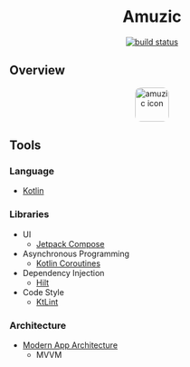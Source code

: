 <h1 align="center">Amuzic</h1>
<p align="center">
<a href="https://github.com/shubertthei/Amuzic/actions/workflows/build.yml"> 
<img src="https://github.com/shubertthei/Amuzic/actions/workflows/build.yml/badge.svg" alt="build status">
</a>
</p>

## Overview

<p id="app_icon" align="center">
<img
    src="https://github.com/shubertthei/Amuzic/blob/main/app/src/main/ic_amuzic-playstore.png" 
    width="60" height="60" alt="amuzic icon"
    style="border-radius:10px;"
/>
</p>

## Tools
### Language
* [Kotlin](https://kotlinlang.org)
### Libraries
* UI
    * [Jetpack Compose](https://developer.android.com/jetpack/compose)
* Asynchronous Programming
    * [Kotlin Coroutines](https://kotlinlang.org/docs/coroutines-guide.html)
* Dependency Injection
    * [Hilt](https://dagger.dev/hilt/)
* Code Style
    * [KtLint](https://pinterest.github.io/ktlint)
### Architecture
* [Modern App Architecture](https://developer.android.com/topic/architecture)
  - MVVM
